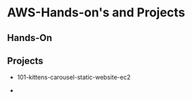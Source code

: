 # AWS-Hands-on's and Projects

## Hands-On

## Projects

- 101-kittens-carousel-static-website-ec2

- 
